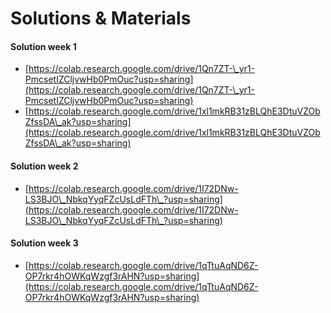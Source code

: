 # Solutions & Materials

#### Solution week 1

* [https://colab.research.google.com/drive/1Qn7ZT-\_yr1-PmcsetIZCljvwHb0PmOuc?usp=sharing](https://colab.research.google.com/drive/1Qn7ZT-\_yr1-PmcsetIZCljvwHb0PmOuc?usp=sharing)
* [https://colab.research.google.com/drive/1xl1mkRB31zBLQhE3DtuVZObZfssDA\_ak?usp=sharing](https://colab.research.google.com/drive/1xl1mkRB31zBLQhE3DtuVZObZfssDA\_ak?usp=sharing)

#### Solution week 2

* [https://colab.research.google.com/drive/1I72DNw-LS3BJO\_NbkqYyqFZcUsLdFTh\_?usp=sharing](https://colab.research.google.com/drive/1I72DNw-LS3BJO\_NbkqYyqFZcUsLdFTh\_?usp=sharing)

#### Solution week 3

* [https://colab.research.google.com/drive/1qTtuAqND6Z-OP7rkr4hOWKqWzgf3rAHN?usp=sharing](https://colab.research.google.com/drive/1qTtuAqND6Z-OP7rkr4hOWKqWzgf3rAHN?usp=sharing)
